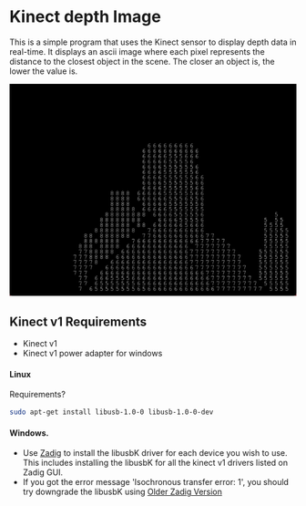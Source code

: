 # Kinect depth Image

This is a simple program that uses the Kinect sensor to display depth data in real-time. It displays an ascii image where each pixel represents the distance to the closest object in the scene. The closer an object is, the lower the value is.

![gif](./Example.gif)

## Kinect v1 Requirements
- Kinect v1
- Kinect v1 power adapter for windows

####  Linux

Requirements?
```bash 
sudo apt-get install libusb-1.0-0 libusb-1.0-0-dev
```

#### Windows.

 - Use [Zadig](http://zadig.akeo.ie/) to install the libusbK driver for each device you wish to use. This includes installing the libusbK for all the kinect v1 drivers listed on Zadig GUI.
 - If you got the error message 'Isochronous transfer error: 1', you should try downgrade the libusbK using [Older Zadig Version](http://zadig.akeo.ie/downloads/zadig_2.0.1.exe)
